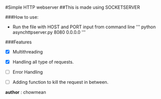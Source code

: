 #Simple HTTP webserver
##This is made using SOCKETSERVER

###How to use:
- Run the file with HOST and PORT input from command line 
'''
python asynchttpserver.py 8080 0.0.0.0
'''


###Features
- [x] Multithreading
- [x] Handling all type of requests.
- [ ] Error Handling
- [ ] Adding function to kill the request in between.


__author__ :  chowmean
